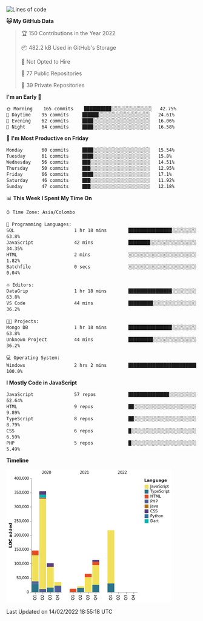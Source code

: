 
<!--START_SECTION:waka-->
![Lines of code](https://img.shields.io/badge/From%20Hello%20World%20I%27ve%20Written-1%20Million%20lines%20of%20code-blue)

**🐱 My GitHub Data** 

> 🏆 150 Contributions in the Year 2022
 > 
> 📦 482.2 kB Used in GitHub's Storage 
 > 
> 🚫 Not Opted to Hire
 > 
> 📜 77 Public Repositories 
 > 
> 🔑 39 Private Repositories  
 > 
**I'm an Early 🐤** 

```text
🌞 Morning    165 commits    ██████████░░░░░░░░░░░░░░░   42.75% 
🌆 Daytime    95 commits     ██████░░░░░░░░░░░░░░░░░░░   24.61% 
🌃 Evening    62 commits     ████░░░░░░░░░░░░░░░░░░░░░   16.06% 
🌙 Night      64 commits     ████░░░░░░░░░░░░░░░░░░░░░   16.58%

```
📅 **I'm Most Productive on Friday** 

```text
Monday       60 commits     ████░░░░░░░░░░░░░░░░░░░░░   15.54% 
Tuesday      61 commits     ████░░░░░░░░░░░░░░░░░░░░░   15.8% 
Wednesday    56 commits     ███░░░░░░░░░░░░░░░░░░░░░░   14.51% 
Thursday     50 commits     ███░░░░░░░░░░░░░░░░░░░░░░   12.95% 
Friday       66 commits     ████░░░░░░░░░░░░░░░░░░░░░   17.1% 
Saturday     46 commits     ███░░░░░░░░░░░░░░░░░░░░░░   11.92% 
Sunday       47 commits     ███░░░░░░░░░░░░░░░░░░░░░░   12.18%

```


📊 **This Week I Spent My Time On** 

```text
⌚︎ Time Zone: Asia/Colombo

💬 Programming Languages: 
SQL                      1 hr 18 mins        ████████████████░░░░░░░░░   63.8% 
JavaScript               42 mins             ████████░░░░░░░░░░░░░░░░░   34.35% 
HTML                     2 mins              ░░░░░░░░░░░░░░░░░░░░░░░░░   1.82% 
Batchfile                0 secs              ░░░░░░░░░░░░░░░░░░░░░░░░░   0.04%

🔥 Editors: 
DataGrip                 1 hr 18 mins        ████████████████░░░░░░░░░   63.8% 
VS Code                  44 mins             █████████░░░░░░░░░░░░░░░░   36.2%

🐱‍💻 Projects: 
Mongo DB                 1 hr 18 mins        ████████████████░░░░░░░░░   63.8% 
Unknown Project          44 mins             █████████░░░░░░░░░░░░░░░░   36.2%

💻 Operating System: 
Windows                  2 hrs 2 mins        █████████████████████████   100.0%

```

**I Mostly Code in JavaScript** 

```text
JavaScript               57 repos            ███████████████░░░░░░░░░░   62.64% 
HTML                     9 repos             ██░░░░░░░░░░░░░░░░░░░░░░░   9.89% 
TypeScript               8 repos             ██░░░░░░░░░░░░░░░░░░░░░░░   8.79% 
CSS                      6 repos             █░░░░░░░░░░░░░░░░░░░░░░░░   6.59% 
PHP                      5 repos             █░░░░░░░░░░░░░░░░░░░░░░░░   5.49%

```


**Timeline**

![Chart not found](https://raw.githubusercontent.com/ccweerasinghe1994/ccweerasinghe1994/master/charts/bar_graph.png) 


 Last Updated on 14/02/2022 18:55:18 UTC
<!--END_SECTION:waka-->
